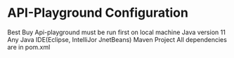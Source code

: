 # API-Playground Configuration
Best Buy Api-playground must be run first on local machine
Java version 11
Any Java IDE(Eclipse, IntelliJor JnetBeans)
Maven Project 
All dependencies are in pom.xml
